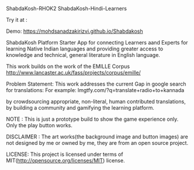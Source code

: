 ShabdaKosh-RHOK2
ShabdaKosh-Hindi-Learners

Try it at :

Demo: https://mohdsanadzakirizvi.github.io/Shabdakosh

ShabdaKosh Platform Starter App for connecting Learners aand Experts for learning Native Indian languages and providing greater access to knowledge and technical, general literature in English language.

This work builds on the work of the EMILLE Corpus http://www.lancaster.ac.uk/fass/projects/corpus/emille/

Problem Statement: This work addresses the current Gap in google search for translations: For example: lmgtfy.com/?q=translate+radio+to+kannada

by crowdsourcing appropriate, non-literal, human contributed translations, by building a community and gamifying the learning platform.


NOTE : This is just a prototype build to show the game experience only. Only the play button works.
      
DISCLAIMER : The art works(the background image and button images) are not designed by me or owned by me,
             they are from an open source project.

LICENSE: This project is licensed under terms of MIT(http://opensource.org/licenses/MIT) license.
